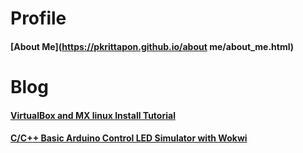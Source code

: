 # Profile
#### [About Me](https://pkrittapon.github.io/about me/about_me.html)

# Blog
#### [VirtualBox and MX linux Install Tutorial](https://pkrittapon.github.io//Blog/Install_linux_virtual-machine.html)
<!-- #### [WSL2 and Ubuntu Install Tutorial](https://pkrittapon.github.io/Install_linux.html) -->
#### [C/C++ Basic Arduino Control LED Simulator with Wokwi](https://pkrittapon.github.io/Blog/arduino_led.html)

